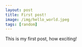 ```yaml
---
layout: post
title: First post!
image: /img/hello_world.jpeg
tags: [random]
---
```


This is my first post, how exciting!
